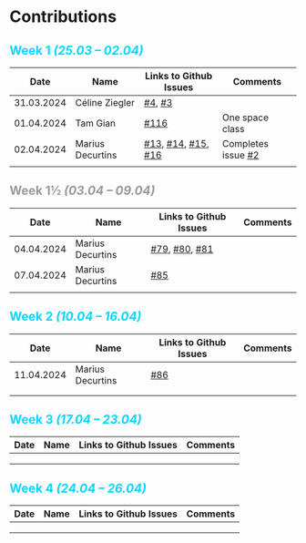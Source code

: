 # Contributions

## <font style="color: #00d7ff">Week 1 *(25.03 – 02.04)*</font>

| Date | Name | Links to Github Issues | Comments |
|---|---|---|---|
| 31.03.2024 | Céline Ziegler | [#4](https://github.com/Sopra-FS24-group-30/sopra-fs24-group-30-client/issues/4), [#3](https://github.com/Sopra-FS24-group-30/sopra-fs24-group-30-client/issues/3) |  |
| 01.04.2024 | Tam Gian | [#116](https://github.com/Sopra-FS24-group-30/sopra-fs24-group-30-server/issues/116) | One space class |
| 02.04.2024 | Marius Decurtins | [#13](https://github.com/Sopra-FS24-group-30/sopra-fs24-group-30-client/issues/13), [#14](https://github.com/Sopra-FS24-group-30/sopra-fs24-group-30-client/issues/14), [#15](https://github.com/Sopra-FS24-group-30/sopra-fs24-group-30-client/issues/15), [#16](https://github.com/Sopra-FS24-group-30/sopra-fs24-group-30-client/issues/16) | Completes issue [#2](https://github.com/Sopra-FS24-group-30/sopra-fs24-group-30-client/issues/2) |
|   |   |   |   |

## <font style="color: #9d979f">Week 1½ *(03.04 – 09.04)*</font>

| Date | Name | Links to Github Issues | Comments |
|---|---|---|---|
| 04.04.2024 | Marius Decurtins | [#79](https://github.com/Sopra-FS24-group-30/sopra-fs24-group-30-client/issues/79), [#80](https://github.com/Sopra-FS24-group-30/sopra-fs24-group-30-client/issues/80), [#81](https://github.com/Sopra-FS24-group-30/sopra-fs24-group-30-client/issues/81) |  |
| 07.04.2024  | Marius Decurtins | [#85](https://github.com/Sopra-FS24-group-30/sopra-fs24-group-30-client/issues/85) |   |
|   |   |   |   |

## <font style="color: #00d7ff">Week 2 *(10.04 – 16.04)*</font>

| Date | Name | Links to Github Issues | Comments |
|---|---|---|---|
| 11.04.2024 | Marius Decurtins | [#86](https://github.com/Sopra-FS24-group-30/sopra-fs24-group-30-client/issues/86) |   |
|   |   |   |   |
|   |   |   |   |

## <font style="color: #00d7ff">Week 3 *(17.04 – 23.04)*</font>

| Date | Name | Links to Github Issues | Comments |
|---|---|---|---|
|   |   |   |   |
|   |   |   |   |
|   |   |   |   |

## <font style="color: #00d7ff">Week 4 *(24.04 – 26.04)*</font>

| Date | Name | Links to Github Issues | Comments |
|---|---|---|---|
|   |   |   |   |
|   |   |   |   |
|   |   |   |   |
